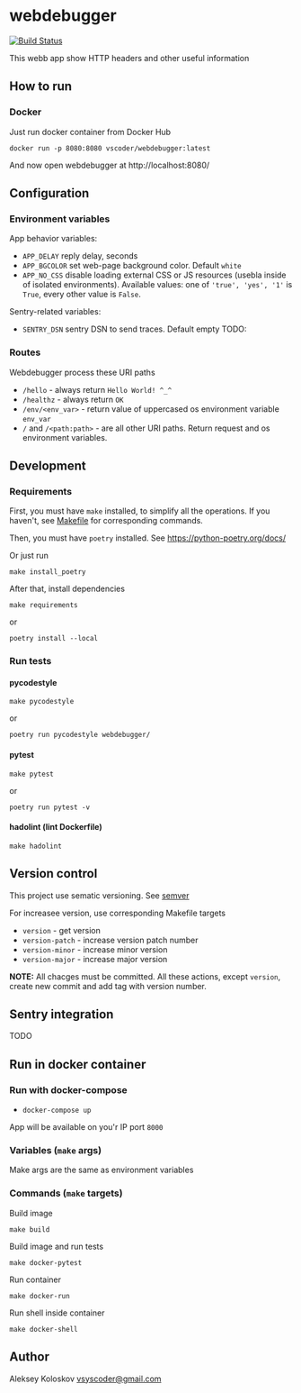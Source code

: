 # webdebugger

[![Build Status](https://travis-ci.org/vscoder/webdebugger.svg?branch=master)](https://travis-ci.org/vscoder/webdebugger)

This webb app show HTTP headers and other useful information

## How to run

### Docker

Just run docker container from Docker Hub

```shell
docker run -p 8080:8080 vscoder/webdebugger:latest
```
And now open webdebugger at http://localhost:8080/

## Configuration

### Environment variables

App behavior variables:
- `APP_DELAY` reply delay, seconds
- `APP_BGCOLOR` set web-page background color. Default `white`
- `APP_NO_CSS` disable loading external CSS or JS resources (usebla inside of isolated environments). Available values: one of `'true', 'yes', '1'` is `True`, every other value is `False`.

Sentry-related variables:
- `SENTRY_DSN` sentry DSN to send traces. Default empty
TODO:

### Routes

Webdebugger process these URI paths

- `/hello` - always return `Hello World! ^_^`
- `/healthz` - always return `OK`
- `/env/<env_var>` - return value of uppercased os environment variable `env_var`
- `/` and `/<path:path>` - are all other URI paths. Return request and os environment variables.

## Development

### Requirements

First, you must have `make` installed, to simplify all the operations.
If you haven't, see [Makefile](Makefile) for corresponding commands.

Then, you must have `poetry` installed. See https://python-poetry.org/docs/

Or just run 
```shell
make install_poetry
```

After that, install dependencies
```shell
make requirements
```
or
```shell
poetry install --local
```

### Run tests

#### pycodestyle

```shell
make pycodestyle
```
or
```shell
poetry run pycodestyle webdebugger/
```

#### pytest

```shell
make pytest
```
or
```shell
poetry run pytest -v
```

#### hadolint (lint Dockerfile)

```shell
make hadolint
```

## Version control

This project use sematic versioning. See [semver](https://semver.org/)

For increasee version, use corresponding Makefile targets
- `version` - get version
- `version-patch` - increase version patch number
- `version-minor` - increase minor version
- `version-major` - increase major version

**NOTE:** All chacges must be committed. All these actions, except `version`, create new commit and add tag with version number.

## Sentry integration

TODO

## Run in docker container

### Run with docker-compose

- `docker-compose up`

App will be available on you'r IP port `8000`

### Variables (`make` args)

Make args are the same as environment variables

### Commands (`make` targets)

Build image
```shell
make build
```

Build image and run tests
```shell
make docker-pytest
```

Run container
```shell
make docker-run
```

Run shell inside container
```shell
make docker-shell
```

## Author

Aleksey Koloskov <vsyscoder@gmail.com>

